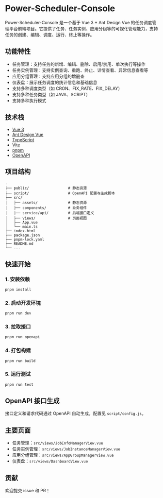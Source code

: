 # Power-Scheduler-Console

Power-Scheduler-Console 是一个基于 Vue 3 + Ant Design Vue 的任务调度管理平台前端项目。它提供了任务、任务实例、应用分组等的可视化管理能力，支持任务的创建、编辑、调度、运行、终止等操作。

## 功能特性

- 任务管理：支持任务的新增、编辑、删除、启用/禁用、单次执行等操作
- 任务实例管理：支持实例查询、重跑、终止、详情查看、异常信息查看等
- 应用分组管理：支持应用分组的增删查
- 仪表盘：展示任务调度的统计信息和基础信息
- 支持多种调度类型（如 CRON、FIX_RATE、FIX_DELAY）
- 支持多种任务类型（如 JAVA、SCRIPT）
- 支持多种执行模式

## 技术栈

- [Vue 3](https://vuejs.org/)
- [Ant Design Vue](https://www.antdv.com/)
- [TypeScript](https://www.typescriptlang.org/)
- [Vite](https://vitejs.dev/)
- [pnpm](https://pnpm.io/)
- [OpenAPI](https://swagger.io/specification/)

## 项目结构

```
.
├── public/                  # 静态资源
├── script/                  # OpenAPI 配置与生成脚本
├── src/
│   ├── assets/              # 静态资源
│   ├── components/          # 业务组件
│   ├── service/api/         # 后端接口定义
│   ├── views/               # 页面视图
│   ├── App.vue
│   └── main.ts
├── index.html
├── package.json
├── pnpm-lock.yaml
├── README.md
└── ...
```

## 快速开始

### 1. 安装依赖

```sh
pnpm install
```

### 2. 启动开发环境

```sh
pnpm run dev
```

### 3. 拉取接口

```sh
pnpm run openapi
```

### 4. 打包构建

```sh
pnpm run build
```

### 5. 运行测试

```sh
pnpm run test
```

## OpenAPI 接口生成

接口定义和请求代码通过 OpenAPI 自动生成，配置见 `script/config.js`。

## 主要页面

- 任务管理：`src/views/JobInfoManagerView.vue`
- 任务实例管理：`src/views/JobInstanceManagerView.vue`
- 应用分组管理：`src/views/AppGroupManagerView.vue`
- 仪表盘：`src/views/DashboardView.vue`

## 贡献

欢迎提交 issue 和 PR！
